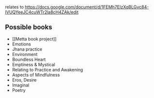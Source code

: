 relates to https://docs.google.com/document/d/1FEMh7EIzXqBLGvc84-IVUQYeeJC4cuWTr2la8cH4ZAk/edit

## Possible books
- [[Metta book project]]
- Emotions
- Jhana practice
- Environment
- Boundless Heart
- Emptiness & Mystical
- Relating to Practice and Awakening
- Aspects of Mindfulness
- Eros, Desire
- Imaginal
- Poetry

